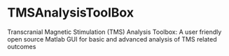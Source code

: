 # TMSAnalysisToolBox
 Transcranial Magnetic Stimulation (TMS) Analysis Toolbox: A user friendly open source Matlab GUI for basic and advanced analysis of TMS related outcomes
